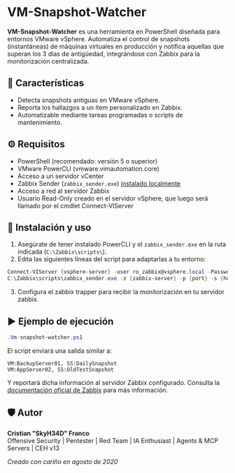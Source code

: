 # VM-Snapshot-Watcher

**VM-Snapshot-Watcher** es una herramienta en PowerShell diseñada para entornos VMware vSphere. Automatiza el control de snapshots (instantáneas) de máquinas virtuales en producción y notifica aquellas que superan los 3 días de antigüedad, integrándose con Zabbix para la monitorización centralizada.

## 📌 Características

- Detecta snapshots antiguas en VMware vSphere.
- Reporta los hallazgos a un ítem personalizado en Zabbix.
- Automatizable mediante tareas programadas o scripts de mantenimiento.

## ⚙️ Requisitos

- PowerShell (recomendado: versión 5 o superior)
- VMware PowerCLI (vmware.vimautomation.core)
- Acceso a un servidor vCenter
- Zabbix Sender (`zabbix_sender.exe`) [instalado localmente](https://www.zabbix.com/documentation/current/en/manpages/zabbix_sender)
- Acceso a red al servidor Zabbix
- Usuario Read-Only creado en el servidor vSphere, que luego será llamado por el cmdlet Connect-VIServer

## 🧪 Instalación y uso

1. Asegúrate de tener instalado PowerCLI y el `zabbix_sender.exe` en la ruta indicada (`C:\Zabbix\scripts\`).
2. Edita las siguientes líneas del script para adaptarlas a tu entorno:

```powershell
Connect-VIServer {vsphere-server} -user ro_zabbix@vsphere.local -Password Esta*Contr4seña
C:\Zabbix\scripts\zabbix_sender.exe -z {zabbix-server} -p {port} -s {host} -k vm-snapshot-watcher.ps1 -o $a
```

3. Configura el zabbix trapper para recibir la monitorización en tu servidor zabbix. 

## ▶️ Ejemplo de ejecución

```powershell
.Vm-snapshot-watcher.ps1
```

El script enviará una salida similar a:

```
VM:BackupServer01, SS:DailySnapshot
VM:AppServer02, SS:OldTestSnapshot
```

Y reportará dicha información al servidor Zabbix configurado. Consulta la [documentación oficial de Zabbix](https://www.zabbix.com/documentation/current/en/manual/config/items/itemtypes/trapper) para más información.

## 🛡️ Autor

**Cristian "SkyH34D" Franco**  
Offensive Security | Pentester | Red Team | IA Enthusiast | Agents & MCP Servers | CEH v13

_Creado con cariño en agosto de 2020_
